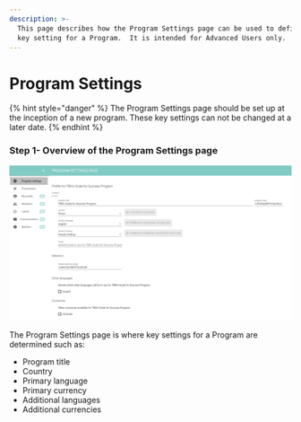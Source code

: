 ```yaml
---
description: >-
  This page describes how the Program Settings page can be used to define the
  key setting for a Program.  It is intended for Advanced Users only.
---
```


# Program Settings

{% hint style="danger" %}
The Program Settings page should be set up at the inception of a new program.  These key settings can not be changed at a later date.
{% endhint %}

### Step 1- Overview of the Program Settings page

![](../../../.gitbook/assets/image%20%2846%29.png)

The Program Settings page is where key settings for a Program are determined such as:

* Program title
* Country
* Primary language
* Primary currency
* Additional languages
* Additional currencies



